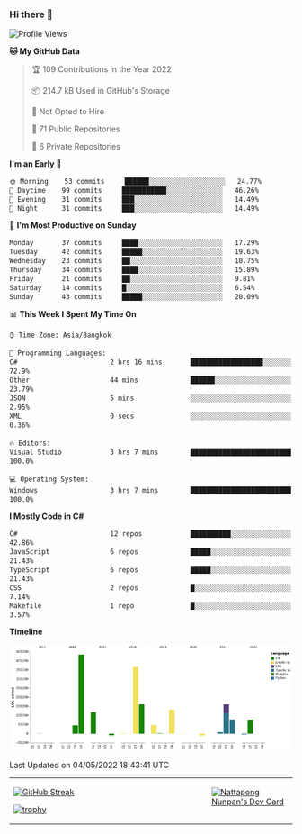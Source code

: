 ### Hi there 👋

<!--START_SECTION:waka-->
![Profile Views](http://img.shields.io/badge/Profile%20Views-1-blue)

**🐱 My GitHub Data** 

> 🏆 109 Contributions in the Year 2022
 > 
> 📦 214.7 kB Used in GitHub's Storage 
 > 
> 🚫 Not Opted to Hire
 > 
> 📜 71 Public Repositories 
 > 
> 🔑 6 Private Repositories  
 > 
**I'm an Early 🐤** 

```text
🌞 Morning    53 commits     ██████░░░░░░░░░░░░░░░░░░░   24.77% 
🌆 Daytime    99 commits     ███████████░░░░░░░░░░░░░░   46.26% 
🌃 Evening    31 commits     ███░░░░░░░░░░░░░░░░░░░░░░   14.49% 
🌙 Night      31 commits     ███░░░░░░░░░░░░░░░░░░░░░░   14.49%

```
📅 **I'm Most Productive on Sunday** 

```text
Monday       37 commits     ████░░░░░░░░░░░░░░░░░░░░░   17.29% 
Tuesday      42 commits     █████░░░░░░░░░░░░░░░░░░░░   19.63% 
Wednesday    23 commits     ██░░░░░░░░░░░░░░░░░░░░░░░   10.75% 
Thursday     34 commits     ████░░░░░░░░░░░░░░░░░░░░░   15.89% 
Friday       21 commits     ██░░░░░░░░░░░░░░░░░░░░░░░   9.81% 
Saturday     14 commits     █░░░░░░░░░░░░░░░░░░░░░░░░   6.54% 
Sunday       43 commits     █████░░░░░░░░░░░░░░░░░░░░   20.09%

```


📊 **This Week I Spent My Time On** 

```text
⌚︎ Time Zone: Asia/Bangkok

💬 Programming Languages: 
C#                       2 hrs 16 mins       ██████████████████░░░░░░░   72.9% 
Other                    44 mins             ██████░░░░░░░░░░░░░░░░░░░   23.79% 
JSON                     5 mins              ░░░░░░░░░░░░░░░░░░░░░░░░░   2.95% 
XML                      0 secs              ░░░░░░░░░░░░░░░░░░░░░░░░░   0.36%

🔥 Editors: 
Visual Studio            3 hrs 7 mins        █████████████████████████   100.0%

💻 Operating System: 
Windows                  3 hrs 7 mins        █████████████████████████   100.0%

```

**I Mostly Code in C#** 

```text
C#                       12 repos            ██████████░░░░░░░░░░░░░░░   42.86% 
JavaScript               6 repos             █████░░░░░░░░░░░░░░░░░░░░   21.43% 
TypeScript               6 repos             █████░░░░░░░░░░░░░░░░░░░░   21.43% 
CSS                      2 repos             █░░░░░░░░░░░░░░░░░░░░░░░░   7.14% 
Makefile                 1 repo              █░░░░░░░░░░░░░░░░░░░░░░░░   3.57%

```


**Timeline**

![Chart not found](https://raw.githubusercontent.com/aixasz/aixasz/main/charts/bar_graph.png) 


 Last Updated on 04/05/2022 18:43:41 UTC
<!--END_SECTION:waka-->

<table>
<tr>
<td width="70%" valign="top">
 
 [![GitHub Streak](http://github-readme-streak-stats.herokuapp.com?user=aixasz&theme=github-dark&hide_border=true&date_format=%5BY%20%5DM%20j)](https://git.io/streak-stats)

 [![trophy](https://github-profile-trophy.vercel.app/?username=aixasz&theme=onedark)](https://github.com/ryo-ma/github-profile-trophy)
 </td>
<td width="30%" valign="top">
 
<a href="https://app.daily.dev/aixasz"><img src="https://api.daily.dev/devcards/403207936e6547c9a85ea449e9f3abe8.png?r=re8" alt="Nattapong Nunpan's Dev Card"/></a>

 </td>
</tr>
</table>
 

